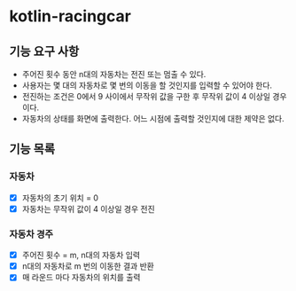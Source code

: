 # kotlin-racingcar

## 기능 요구 사항
- 주어진 횟수 동안 n대의 자동차는 전진 또는 멈출 수 있다.
- 사용자는 몇 대의 자동차로 몇 번의 이동을 할 것인지를 입력할 수 있어야 한다.
- 전진하는 조건은 0에서 9 사이에서 무작위 값을 구한 후 무작위 값이 4 이상일 경우이다.
- 자동차의 상태를 화면에 출력한다. 어느 시점에 출력할 것인지에 대한 제약은 없다.

## 기능 목록
### 자동차
- [x] 자동차의 초기 위치 = 0
- [x] 자동차는 무작위 값이 4 이상일 경우 전진

### 자동차 경주
- [x] 주어진 횟수 = m, n대의 자동차 입력
- [x] n대의 자동차로 m 번의 이동한 결과 반환
- [x] 매 라운드 마다 자동차의 위치를 출력